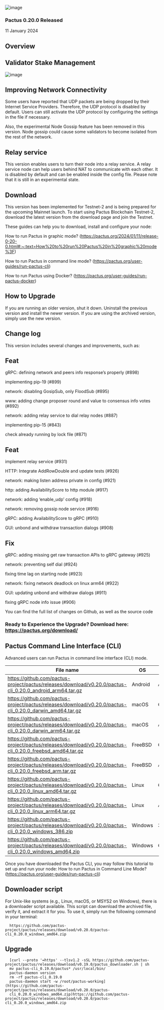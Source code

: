 ![image](https://github.com/IONodeOnline/testnet_node/assets/91251550/88adc97c-d958-4058-90e5-a76e1ab92054)


### Pactus 0.20.0 Released

11 January 2024

## Overview

## Validator Stake Management

![image](https://github.com/IONodeOnline/testnet_node/assets/91251550/b2c29a1a-6c75-4d60-b3a0-086a605969ad)

## Improving Network Connectivity

Some users have reported that UDP packets are being dropped by their Internet Service Providers. Therefore, the UDP protocol is disabled by default. Users can still activate the UDP protocol by configuring the settings in the file if necessary.

Also, the experimental Node Gossip feature has been removed in this version. Node gossip could cause some validators to become isolated from the rest of the network.


## Relay service

This version enables users to turn their node into a relay service. A relay service node can help users behind NAT to communicate with each other. It is disabled by default and can be enabled inside the config file. Please note that it is still in an experimental state.

## Download

This version has been implemented for Testnet-2 and is being prepared for the upcoming Mainnet launch. To start using Pactus Blockchain Testnet-2, download the latest version from the download page and join the Testnet.

These guides can help you to download, install and configure your node:

How to run Pactus in graphic mode? (https://pactus.org/2024/01/11/release-0-20-0.html#:~:text=How%20to%20run%20Pactus%20in%20graphic%20mode%3F)

How to run Pactus in command line mode? (https://pactus.org/user-guides/run-pactus-cli)

How to run Pactus using Docker? (https://pactus.org/user-guides/run-pactus-docker)

## How to Upgrade

If you are running an older version, shut it down. Uninstall the previous version and install the newer version. If you are using the archived version, simply use the new version.

## Change log

This version includes several changes and improvements, such as:

## Feat

gRPC: defining network and peers info response’s properly (#898)

implementing pip-19 (#899)

network: disabling GosipSub, only FloodSub (#895)

www: adding change proposer round and value to consensus info votes (#892)

network: adding relay service to dial relay nodes (#887)

implementing pip-15 (#843)

check already running by lock file (#871)

## Feat

implement relay service (#931)

HTTP: Integrate AddRowDouble and update tests (#926)

network: making listen address private in config (#921)

http: adding AvailabilityScore to http module (#917)

network: adding ‘enable_udp’ config (#918)

network: removing gossip node service (#916)

gRPC: adding AvailabilityScore to gRPC (#910)

GUI: unbond and withdraw transaction dialogs (#908)

## Fix

gRPC: adding missing get raw transaction APIs to gRPC gateway (#925)

network: preventing self dial (#924)

fixing time lag on starting node (#923)

network: fixing network deadlock on linux arm64 (#922)

GUI: updating unbond and withdraw dialogs (#911)

fixing gRPC node info issue (#906)

You can find the full list of changes on Github, as well as the source code

### Ready to Experience the Upgrade? Download here: https://pactus.org/download/

## Pactus Command Line Interface (CLI)

Advanced users can run Pactus in command line interface (CLI) mode.

|                    File name                       |      OS      |      Arch     |                     
|----------------------------------------------------|--------------|---------------|
|https://github.com/pactus-project/pactus/releases/download/v0.20.0/pactus-cli_0.20.0_android_arm64.tar.gz|Android|ARM64|
|https://github.com/pactus-project/pactus/releases/download/v0.20.0/pactus-cli_0.20.0_darwin_amd64.tar.gz|macOS|64-bit|
|https://github.com/pactus-project/pactus/releases/download/v0.20.0/pactus-cli_0.20.0_darwin_arm64.tar.gz|macOS|	ARM64|
|https://github.com/pactus-project/pactus/releases/download/v0.20.0/pactus-cli_0.20.0_freebsd_amd64.tar.gz|FreeBSD|64-bit|
|https://github.com/pactus-project/pactus/releases/download/v0.20.0/pactus-cli_0.20.0_freebsd_arm.tar.gz|FreeBSD|ARM|
|https://github.com/pactus-project/pactus/releases/download/v0.20.0/pactus-cli_0.20.0_linux_amd64.tar.gz|Linux|64-bit|
|https://github.com/pactus-project/pactus/releases/download/v0.20.0/pactus-cli_0.20.0_linux_arm64.tar.gz|Linux|	ARM64|
|https://github.com/pactus-project/pactus/releases/download/v0.20.0/pactus-cli_0.20.0_windows_386.zip|	Windows|	32-bit|
|https://github.com/pactus-project/pactus/releases/download/v0.20.0/pactus-cli_0.20.0_windows_amd64.zip|	Windows|	64-bit|

Once you have downloaded the Pactus CLI, you may follow this tutorial to set up and run your node: How to run Pactus in Command Line Mode?(https://pactus.org/user-guides/run-pactus-cli)

## Downloader script

For Unix-like systems (e.g., Linux, macOS, or MSYS2 on Windows), there is a downloader script available. This script can download the archived file, verify it, and extract it for you. To use it, simply run the following command in your terminal:

      https://github.com/pactus-project/pactus/releases/download/v0.20.0/pactus-cli_0.20.0_windows_amd64.zip

## Upgrade

      [curl --proto '=https' --tlsv1.2 -sSL https://github.com/pactus-project/pactus/releases/download/v0.19.0/pactus_downloader.sh | sh
      mv pactus-cli_0.19.0/pactus* /usr/local/bin/
      pactus-daemon version
      rm -rf pactus-cli_0.19.0 	
      pactus-daemon start -w /root/pactus-working](https://github.com/pactus-project/pactus/releases/download/v0.20.0/pactus-       
      cli_0.20.0_windows_amd64.zip)https://github.com/pactus-project/pactus/releases/download/v0.20.0/pactus-cli_0.20.0_windows_amd64.zip

